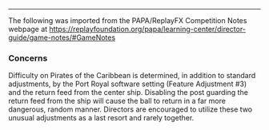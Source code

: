 ***
The following was imported from the PAPA/ReplayFX Competition Notes webpage at https://replayfoundation.org/papa/learning-center/director-guide/game-notes/#GameNotes

### Concerns
            
Difficulty on Pirates of the Caribbean is determined, in addition to standard adjustments, by the Port Royal software setting (Feature Adjustment #3) and the return feed from the center ship. Disabling the post guarding the return feed from the ship will cause the ball to return in a far more dangerous, random manner. Directors are encouraged to utilize these two unusual adjustments as a last resort and rarely together.